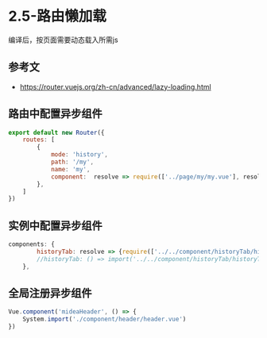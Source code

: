 # 2.5-路由懒加载

编译后，按页面需要动态载入所需js

## 参考文

- https://router.vuejs.org/zh-cn/advanced/lazy-loading.html

## 路由中配置异步组件

```js
export default new Router({
    routes: [
        {
            mode: 'history',
            path: '/my',
            name: 'my',
            component:  resolve => require(['../page/my/my.vue'], resolve),//懒加载
        },
    ]
})
```

## 实例中配置异步组件

```js
components: {
        historyTab: resolve => {require(['../../component/historyTab/historyTab.vue'], resolve)},//懒加载
        //historyTab: () => import('../../component/historyTab/historyTab.vue')
    },
```

## 全局注册异步组件

```js
Vue.component('mideaHeader', () => {
    System.import('./component/header/header.vue')
})
```
